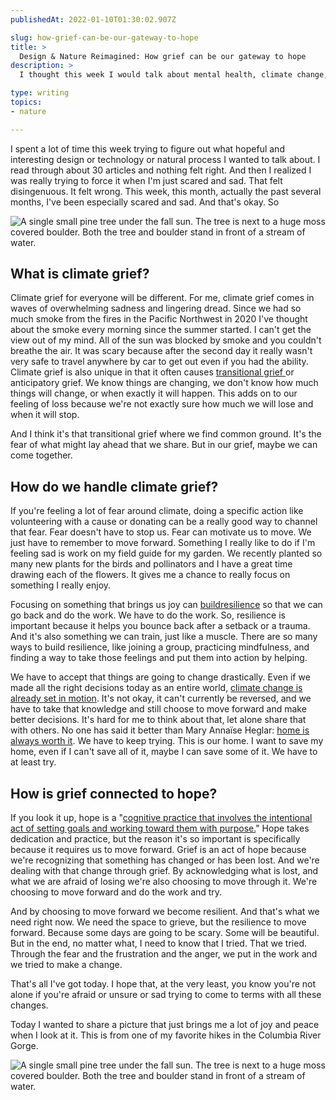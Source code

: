 ```yaml
---
publishedAt: 2022-01-10T01:30:02.907Z

slug: how-grief-can-be-our-gateway-to-hope
title: >
  Design & Nature Reimagined: How grief can be our gateway to hope
description: >
  I thought this week I would talk about mental health, climate change, and hope. How do we deal with feelings of grief and loss of what we know?

type: writing
topics:
- nature

---
```


I spent a lot of time this week trying to figure out what hopeful and interesting design or technology or natural process I wanted to talk about. I read through about 30 articles and nothing felt right. And then I realized I was really trying to force it when I'm just scared and sad. That felt disingenuous. It felt wrong. This week, this month, actually the past several months, I've been especially scared and sad. And that's okay. So 

![A single small pine tree under the fall sun. The tree is next to a huge moss covered boulder. Both the tree and boulder stand in front of a stream of water.](https://cdn.sanity.io/images/xq50spjj/production/cc3bdaf75027def6e200f823a1c81ece8d22b697-1782x1336.jpg)

## What is climate grief?

Climate grief for everyone will be different. For me, climate grief comes in waves of overwhelming sadness and lingering dread. Since we had so much smoke from the fires in the Pacific Northwest in 2020 I've thought about the smoke every morning since the summer started. I can't get the view out of my mind. All of the sun was blocked by smoke and you couldn't breathe the air. It was scary because after the second day it really wasn't very safe to travel anywhere by car to get out even if you had the ability. Climate grief is also unique in that it often causes [transitional grief ](https://www.bbc.com/future/article/20200402-climate-grief-mourning-loss-due-to-climate-change)or anticipatory grief. We know things are changing, we don't know how much things will change, or when exactly it will happen. This adds on to our feeling of loss because we're not exactly sure how much we will lose and when it will stop.

And I think it's that transitional grief where we find common ground. It's the fear of what might lay ahead that we share. But in our grief, maybe we can come together.

## How do we handle climate grief?

If you're feeling a lot of fear around climate, doing a specific action like volunteering with a cause or donating can be a really good way to channel that fear. Fear doesn't have to stop us. Fear can motivate us to move. We just have to remember to move forward. Something I really like to do if I'm feeling sad is work on my field guide for my garden. We recently planted so many new plants for the birds and pollinators and I have a great time drawing each of the flowers. It gives me a chance to really focus on something I really enjoy.

Focusing on something that brings us joy can [build](https://www.apa.org/topics/resilience)[resilience](https://www.apa.org/topics/resilience) so that we can go back and do the work. We have to do the work. So, resilience is important because it helps you bounce back after a setback or a trauma. And it's also something we can train, just like a muscle. There are so many ways to build resilience, like joining a group, practicing mindfulness, and finding a way to take those feelings and put them into action by helping.

We have to accept that things are going to change drastically. Even if we made all the right decisions today as an entire world, [climate change is already set in motion](https://climate.nasa.gov/faq/16/is-it-too-late-to-prevent-climate-change/). It's not okay, it can't currently be reversed, and we have to take that knowledge and still choose to move forward and make better decisions. It's hard for me to think about that, let alone share that with others. No one has said it better than Mary Annaïse Heglar: [home is always worth it](https://medium.com/@maryheglar/home-is-always-worth-it-d2821634dcd9). We have to keep trying. This is our home. I want to save my home, even if I can't save all of it, maybe I can save some of it. We have to at least try.

## How is grief connected to hope?

If you look it up, hope is a "[cognitive practice that involves the intentional act of setting goals and working toward them with purpose.](https://news.asu.edu/20210615-solutions-science-hope-more-wishful-thinking)" Hope takes dedication and practice, but the reason it's so important is specifically because it requires us to move forward. Grief is an act of hope because we're recognizing that something has changed or has been lost. And we're dealing with that change through grief. By acknowledging what is lost, and what we are afraid of losing we're also choosing to move through it. We're choosing to move forward and do the work and try.

And by choosing to move forward we become resilient. And that's what we need right now. We need the space to grieve, but the resilience to move forward. Because some days are going to be scary. Some will be beautiful. But in the end, no matter what, I need to know that I tried. That we tried. Through the fear and the frustration and the anger, we put in the work and we tried to make a change.

That's all I've got today. I hope that, at the very least, you know you're not alone if you're afraid or unsure or sad trying to come to terms with all these changes.

Today I wanted to share a picture that just brings me a lot of joy and peace when I look at it. This is from one of my favorite hikes in the Columbia River Gorge.

![A single small pine tree under the fall sun. The tree is next to a huge moss covered boulder. Both the tree and boulder stand in front of a stream of water.](https://cdn.sanity.io/images/xq50spjj/production/cc3bdaf75027def6e200f823a1c81ece8d22b697-1782x1336.jpg)